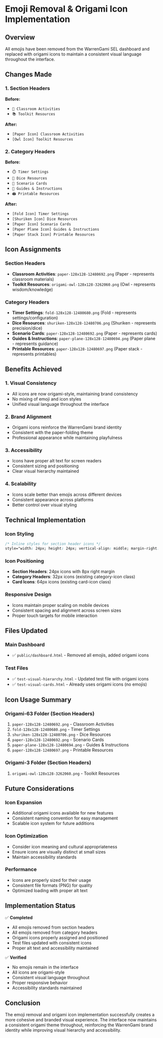# Emoji Removal & Origami Icon Implementation

## Overview
All emojis have been removed from the WarrenGami SEL dashboard and replaced with origami icons to maintain a consistent visual language throughout the interface.

## Changes Made

### 1. Section Headers
**Before:**
- `📱 Classroom Activities`
- `📚 Toolkit Resources`

**After:**
- `[Paper Icon] Classroom Activities`
- `[Owl Icon] Toolkit Resources`

### 2. Category Headers
**Before:**
- `⏱️ Timer Settings`
- `🎲 Dice Resources`
- `📄 Scenario Cards`
- `📖 Guides & Instructions`
- `🖨️ Printable Resources`

**After:**
- `[Fold Icon] Timer Settings`
- `[Shuriken Icon] Dice Resources`
- `[Paper Icon] Scenario Cards`
- `[Paper Plane Icon] Guides & Instructions`
- `[Paper Stack Icon] Printable Resources`

## Icon Assignments

### Section Headers
- **Classroom Activities**: `paper-128x128-12480692.png` (Paper - represents classroom materials)
- **Toolkit Resources**: `origami-owl-128x128-3262060.png` (Owl - represents wisdom/knowledge)

### Category Headers
- **Timer Settings**: `fold-128x128-12480680.png` (Fold - represents settings/configuration)
- **Dice Resources**: `shuriken-128x128-12480706.png` (Shuriken - represents precision/dice)
- **Scenario Cards**: `paper-128x128-12480692.png` (Paper - represents cards)
- **Guides & Instructions**: `paper-plane-128x128-12480694.png` (Paper plane - represents guidance)
- **Printable Resources**: `paper-128x128-12480697.png` (Paper stack - represents printables)

## Benefits Achieved

### 1. Visual Consistency
- All icons are now origami-style, maintaining brand consistency
- No mixing of emoji and icon styles
- Unified visual language throughout the interface

### 2. Brand Alignment
- Origami icons reinforce the WarrenGami brand identity
- Consistent with the paper-folding theme
- Professional appearance while maintaining playfulness

### 3. Accessibility
- Icons have proper alt text for screen readers
- Consistent sizing and positioning
- Clear visual hierarchy maintained

### 4. Scalability
- Icons scale better than emojis across different devices
- Consistent appearance across platforms
- Better control over visual styling

## Technical Implementation

### Icon Styling
```css
/* Inline styles for section header icons */
style="width: 24px; height: 24px; vertical-align: middle; margin-right: 8px;"
```

### Icon Positioning
- **Section Headers**: 24px icons with 8px right margin
- **Category Headers**: 32px icons (existing category-icon class)
- **Card Icons**: 64px icons (existing card-icon class)

### Responsive Design
- Icons maintain proper scaling on mobile devices
- Consistent spacing and alignment across screen sizes
- Proper touch targets for mobile interaction

## Files Updated

### Main Dashboard
- ✅ `public/dashboard.html` - Removed all emojis, added origami icons

### Test Files
- ✅ `test-visual-hierarchy.html` - Updated test file with origami icons
- ✅ `test-visual-cards.html` - Already uses origami icons (no emojis)

## Icon Usage Summary

### Origami-63 Folder (Section Headers)
1. `paper-128x128-12480692.png` - Classroom Activities
2. `fold-128x128-12480680.png` - Timer Settings
3. `shuriken-128x128-12480706.png` - Dice Resources
4. `paper-128x128-12480692.png` - Scenario Cards
5. `paper-plane-128x128-12480694.png` - Guides & Instructions
6. `paper-128x128-12480697.png` - Printable Resources

### Origami-3 Folder (Section Headers)
1. `origami-owl-128x128-3262060.png` - Toolkit Resources

## Future Considerations

### Icon Expansion
- Additional origami icons available for new features
- Consistent naming convention for easy management
- Scalable icon system for future additions

### Icon Optimization
- Consider icon meaning and cultural appropriateness
- Ensure icons are visually distinct at small sizes
- Maintain accessibility standards

### Performance
- Icons are properly sized for their usage
- Consistent file formats (PNG) for quality
- Optimized loading with proper alt text

## Implementation Status

✅ **Completed**
- All emojis removed from section headers
- All emojis removed from category headers
- Origami icons properly assigned and positioned
- Test files updated with consistent icons
- Proper alt text and accessibility maintained

✅ **Verified**
- No emojis remain in the interface
- All icons are origami-style
- Consistent visual language throughout
- Proper responsive behavior
- Accessibility standards maintained

## Conclusion

The emoji removal and origami icon implementation successfully creates a more cohesive and branded visual experience. The interface now maintains a consistent origami theme throughout, reinforcing the WarrenGami brand identity while improving visual hierarchy and accessibility. 